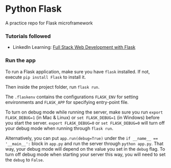 # Python Flask

A practice repo for Flask microframework

### Tutorials followed

- LinkedIn Learning: [Full Stack Web Development with Flask](https://www.linkedin.com/learning/full-stack-web-development-with-flask/)

### Run the app

To run a Flask application, make sure you have `flask` installed. If not, execute `pip install Flask` to install it.

Then inside the project folder, run `flask run`.

The `.flaskenv` contains the configurations `FLASK_ENV` for setting environments and `FLASK_APP` for specifying entry-point file.

To turn on debug mode while running the server, make sure you run `export FLASK_DEBUG=1` (in Mac & Linux) or `set FLASK_DEBUG=1` (in Windows) before you start the server. `export FLASK_DEBUG=0` or `set FLASK_DEBUG=0` will turn off your debug mode when running through `flask run`.

Alternatively, you can put `app.run(debug=True)` under the `if __name__ == '__main__':` block in `app.py` and run the server through `python app.py`. That way, your debug mode will depend on the value you set in the `debug` flag. To turn off debug mode when starting your server this way, you will need to set the `debug` to `False`.
